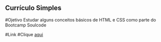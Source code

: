 ## Currículo Simples

#Ojetivo
Estudar alguns conceitos básicos de HTML e CSS como parte do Bootcamp Soulcode

#Link
#Clique <a href=“https://luizamoller.github.io/curriculoSoulcode/“>aqui</a>
